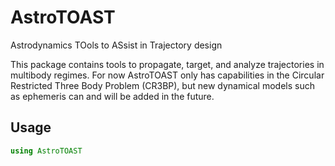 # AstroTOAST
Astrodynamics TOols to ASsist in Trajectory design

This package contains tools to propagate, target, and analyze trajectories in
multibody regimes. For now AstroTOAST only has capabilities in the Circular
Restricted Three Body Problem (CR3BP), but new dynamical models such as
ephemeris can and will be added in the future.

## Usage
```julia
using AstroTOAST
```
